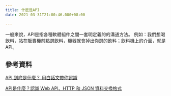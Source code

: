 ```yaml
---
title: 什麼是API
date: 2021-03-31T21:00:46.000+08:00

---
```

一般來說，API是指各種軟體組件之間一套明定義的的溝通方法。
例如：我們想喝飲料，站在販賣機前點選飲料，機器就會掉出你選的飲料；飲料機上的介面，就是API。

## 參考資料

[API 到底是什麼？ 用白話文帶你認識](http://https://medium.com/codingbar/api-%E5%88%B0%E5%BA%95%E6%98%AF%E4%BB%80%E9%BA%BC-%E7%94%A8%E7%99%BD%E8%A9%B1%E6%96%87%E5%B8%B6%E4%BD%A0%E8%AA%8D%E8%AD%98-95f65a9cfc33 "API 到底是什麼？ 用白話文帶你認識")

[API是什麼？認識 Web API、HTTP 和 JSON 資料交換格式](https://tw.alphacamp.co/blog/api-introduction-understand-web-api-http-json "API是什麼？認識 Web API、HTTP 和 JSON 資料交換格式")